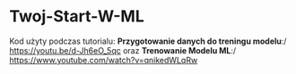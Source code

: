 # Twoj-Start-W-ML

Kod użyty podczas tutorialu:
**Przygotowanie danych do treningu modelu**:/
https://youtu.be/d-Jh6eO_5qc 
oraz
 **Trenowanie Modelu ML**:/
 https://www.youtube.com/watch?v=qnikedWLqRw
